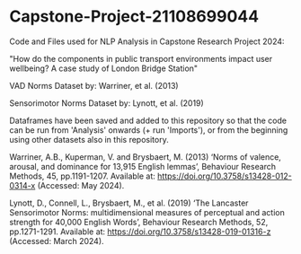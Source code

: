 # Capstone-Project-21108699044
Code and Files used for NLP Analysis in Capstone Research Project 2024:

"How do the components in public transport environments impact user wellbeing? A case study of London Bridge Station"

VAD Norms Dataset by: Warriner, et al. (2013)

Sensorimotor Norms Dataset by: Lynott, et al. (2019)

Dataframes have been saved and added to this repository so that the code can be run from 'Analysis' onwards (+ run 'Imports'), or from the beginning using other datasets also in this repository.




Warriner, A.B., Kuperman, V. and Brysbaert, M. (2013) ‘Norms of valence, arousal, and dominance for 13,915 English lemmas’, Behaviour Research Methods, 45, pp.1191-1207. Available at: https://doi.org/10.3758/s13428-012-0314-x (Accessed: May 2024).

Lynott, D., Connell, L., Brysbaert, M., et al. (2019) ‘The Lancaster Sensorimotor Norms: multidimensional measures of perceptual and action strength for 40,000 English Words’, Behaviour Research Methods, 52, pp.1271-1291. Available at: https://doi.org/10.3758/s13428-019-01316-z (Accessed: March 2024).
